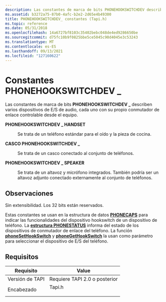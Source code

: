 ```yaml
---
description: Las constantes de marca de bits PHONEHOOKSWITCHDEV describen varios dispositivos de E/S de audio, cada uno con su propio conmutador de enlace \_ controlable desde el equipo.
ms.assetid: b3272a75-87b0-4afc-b2e2-2d65e4b49300
title: PHONEHOOKSWITCHDEV_ constantes (Tapi.h)
ms.topic: reference
ms.date: 05/31/2018
ms.openlocfilehash: 14a6727bf8103c35402bebc048de4ed9286650be
ms.sourcegitcommit: d75fc10b9f0825bbe5ce5045c90d4045e3c53243
ms.translationtype: MT
ms.contentlocale: es-ES
ms.lasthandoff: 09/13/2021
ms.locfileid: "127160622"
---
```

# <a name="phonehookswitchdev_-constants"></a>Constantes PHONEHOOKSWITCHDEV \_

Las constantes de marca de bits **PHONEHOOKSWITCHDEV \_** describen varios dispositivos de E/S de audio, cada uno con su propio conmutador de enlace controlable desde el equipo.

<dl> <dt>

<span id="PHONEHOOKSWITCHDEV_HANDSET"></span><span id="phonehookswitchdev_handset"></span>**PHONEHOOKSWITCHDEV \_ HANDSET**
</dt> <dd> <dl> <dt>



Se trata de un teléfono estándar para el oído y la pieza de cocina.


</dt> </dl> </dd> <dt>

<span id="PHONEHOOKSWITCHDEV_HEADSET"></span><span id="phonehookswitchdev_headset"></span>**CASCO PHONEHOOKSWITCHDEV \_**
</dt> <dd> <dl> <dt>



Se trata de un casco conectado al conjunto de teléfonos.


</dt> </dl> </dd> <dt>

<span id="PHONEHOOKSWITCHDEV_SPEAKER"></span><span id="phonehookswitchdev_speaker"></span>**PHONEHOOKSWITCHDEV \_ SPEAKER**
</dt> <dd> <dl> <dt>



Se trata de un altavoz y micrófono integrados. También podría ser un altavoz adjunto conectado externamente al conjunto de teléfonos.


</dt> </dl> </dd> </dl>

## <a name="remarks"></a>Observaciones

Sin extensibilidad. Los 32 bits están reservados.

Estas constantes se usan en la estructura de datos [**PHONECAPS**](/windows/desktop/api/Tapi/ns-tapi-phonecaps) para indicar las funcionalidades del dispositivo hookswitch de un dispositivo de teléfono. La [**estructura PHONESTATUS**](/windows/desktop/api/Tapi/ns-tapi-phonestatus) informa del estado de los dispositivos de conmutador de enlace del teléfono. La función [**phoneSetHookSwitch**](/windows/desktop/api/Tapi/nf-tapi-phonesethookswitch) y [**phoneGetHookSwitch**](/windows/desktop/api/Tapi/nf-tapi-phonegethookswitch) la usan como parámetro para seleccionar el dispositivo de E/S del teléfono.

## <a name="requirements"></a>Requisitos



| Requisito | Value |
|-------------------------|-----------------------------------------------------------------------------------|
| Versión de TAPI<br/> | Requiere TAPI 2.0 o posterior<br/>                                             |
| Encabezado<br/>       | <dl> <dt>Tapi.h</dt> </dl> |



 

 




